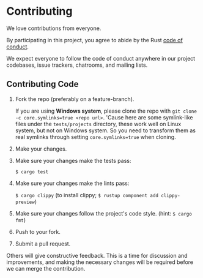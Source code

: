 # Contributing

We love contributions from everyone.

By participating in this project, you agree to abide by the Rust [code of conduct](https://www.rust-lang.org/conduct.html).

We expect everyone to follow the code of conduct
anywhere in our project codebases,
issue trackers, chatrooms, and mailing lists.

## Contributing Code

1. Fork the repo (preferably on a feature-branch).

    If you are using **Windows system**, please clone the repo with `git clone -c core.symlinks=true <repo url>`. 'Cause here are some symlink-like files under the `tests/projects` directory, these work well on Linux system, but not on Windows system. So you need to transform them as real symlinks through setting `core.symlinks=true` when cloning.

2. Make your changes.

3. Make sure your changes make the tests pass:

    `$ cargo test`

4. Make sure your changes make the lints pass:

    `$ cargo clippy` (to install clippy; `$ rustup component add clippy-preview`)

5. Make sure your changes follow the project's code style. (hint: `$ cargo fmt`)

6. Push to your fork.

7. Submit a pull request.

Others will give constructive feedback.
This is a time for discussion and improvements,
and making the necessary changes will be required before we can
merge the contribution.
